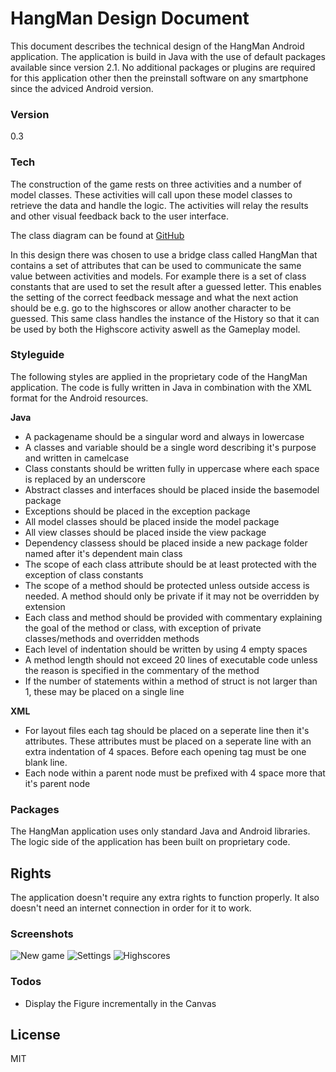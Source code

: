 # HangMan Design Document
This document describes the technical design of the HangMan Android application. The application is build in Java with the use of default packages available since version 2.1. No additional packages or plugins are required for this application other then the preinstall software on any smartphone since the adviced Android version.

### Version
0.3

### Tech
The construction of the game rests on three activities and a number of model classes. These activities will
call upon these model classes to retrieve the data and handle the logic. The activities will relay
the results and other visual feedback back to the user interface.

The class diagram can be found at [GitHub](https://raw.githubusercontent.com/ruben-kruiver/Native-App-Studio/master/HangMan%20Documentation/Classdiagram.pdf)

In this design there was chosen to use a bridge class called HangMan that contains a set of attributes that can be used to communicate the same value between activities and models. For example there is a set of class constants that are used to set the result after a guessed letter. This enables the setting of the correct feedback message and what the next action should be e.g. go to the highscores or allow another character to be guessed. This same class handles the instance of the History so that it can be used by both the Highscore activity aswell as the Gameplay model.

### Styleguide
The following styles are applied in the proprietary code of the HangMan application. The code is fully written in Java in combination with the XML format for the Android resources.

**Java**
- A packagename should be a singular word and always in lowercase
- A classes and variable should be a single word describing it's purpose and written in camelcase
- Class constants should be written fully in uppercase where each space is replaced by an underscore
- Abstract classes and interfaces should be placed inside the basemodel package
- Exceptions should be placed in the exception package
- All model classes should be placed inside the model package
- All view classes should be placed inside the view package
- Dependency classess should be placed inside a new package folder named after it's dependent main class
- The scope of each class attribute should be at least protected with the exception of class constants
- The scope of a method should be protected unless outside access is needed. A method should only be private if it may not be overridden by extension
- Each class and method should be provided with commentary explaining the goal of the method or class, with exception of private classes/methods and overridden methods
- Each level of indentation should be written by using 4 empty spaces
- A method length should not exceed 20 lines of executable code unless the reason is specified in the commentary of the method
- If the number of statements within a method of struct is not larger than 1, these may be placed on a single line

**XML**
- For layout files each tag should be placed on a seperate line then it's attributes. These attributes must be placed on a seperate line with an extra indentation of 4 spaces. Before each opening tag must be one blank line.
- Each node within a parent node must be prefixed with 4 space more that it's parent node

### Packages
The HangMan application uses only standard Java and Android libraries. The logic side of the application has been built on proprietary code.

## Rights
The application doesn't require any extra rights to function properly. It also doesn't need an internet connection in order for it to work.

### Screenshots
![New game](https://raw.githubusercontent.com/ruben-kruiver/Native-App-Studio/master/HangMan_Documentation/images/NewGame.png "New Game screen")
![Settings](https://raw.githubusercontent.com/ruben-kruiver/Native-App-Studio/master/HangMan_Documentation/images/Settings.png "Settings screen")
![Highscores](https://raw.githubusercontent.com/ruben-kruiver/Native-App-Studio/master/HangMan_Documentation/images/Highscore.png "Highscore screen")

### Todos
 - Display the Figure incrementally in the Canvas

License
----

MIT